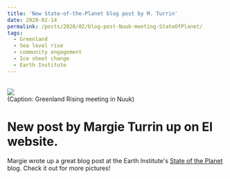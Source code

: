 ```yaml
---
title: 'New State-of-the-Planet blog post by M. Turrin'
date: 2020-02-14
permalink: /posts/2020/02/blog-post-Nuuk-meeting-StateOfPlanet/
tags:
  - Greenland
  - Sea level rise
  - community engagement
  - Ice sheet change
  - Earth Institute
---
```


<br/><img src='/images/EI_NuukMeeting_screenshot.png'><br/>
(Caption: Greenland Rising meeting in Nuuk)

New post by Margie Turrin up on EI website.
======


Margie wrote up a great blog post at the Earth Institute's [State of the Planet](https://www.nsf.gov/funding/pgm_summ.jsp?pims_id=505594 "NSF: NNA") blog.  Check it out for more pictures!
